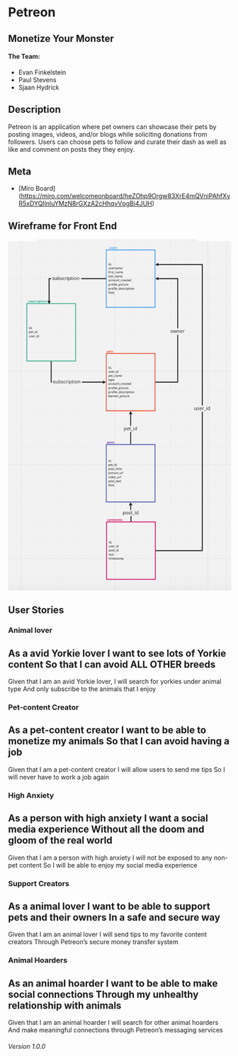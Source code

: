 # Petreon

## Monetize Your Monster

#### The Team:
- Evan Finkelstein
- Paul Stevens
- Sjaan Hydrick

## Description

Petreon is an application where pet owners can showcase their pets by posting images, videos, and/or blogs while soliciting donations from followers. Users can choose pets to follow and curate their dash as well as like and comment on posts they they enjoy.

## Meta
- [Miro Board] (https://miro.com/welcomeonboard/heZOhp9Orgw83XrE4mQVniPAhfXyR5xDYQIlnluYMzN8rGXzA2cHhqvVpgBi4JUH)

## Wireframe for Front End
![Back End Wireframing](/SQLDatabaseStructure.png)

## User Stories

### Animal lover
As a avid Yorkie lover
I want to see lots of Yorkie content
So that I can avoid ALL OTHER breeds
----------

Given that I am an avid Yorkie lover, 
I will search for yorkies under animal type
And only subscribe to the animals that I enjoy

### Pet-content Creator
As a pet-content creator
I want to be able to monetize my animals
So that I can avoid having a job
----------
Given that I am a pet-content creator
I will allow users to send me tips
So I will never have to work a job again

### High Anxiety
As a person with high anxiety
I want a social media experience
Without all the doom and gloom of the real world
----------
Given that I am a person with high anxiety
I will not be exposed to any non-pet content
So I will be able to enjoy my social media experience

### Support Creators
As a animal lover
I want to be able to support pets and their owners
In a safe and secure way
----------
Given that I am an animal lover
I will send tips to my favorite content creators
Through Petreon’s secure money transfer system

### Animal Hoarders
As an animal hoarder
I want to be able to make social connections
Through my unhealthy relationship with animals
----------
Given that I am an animal hoarder
I will search for other animal hoarders
And make meaningful connections through Petreon’s messaging services


###### Version 1.0.0
